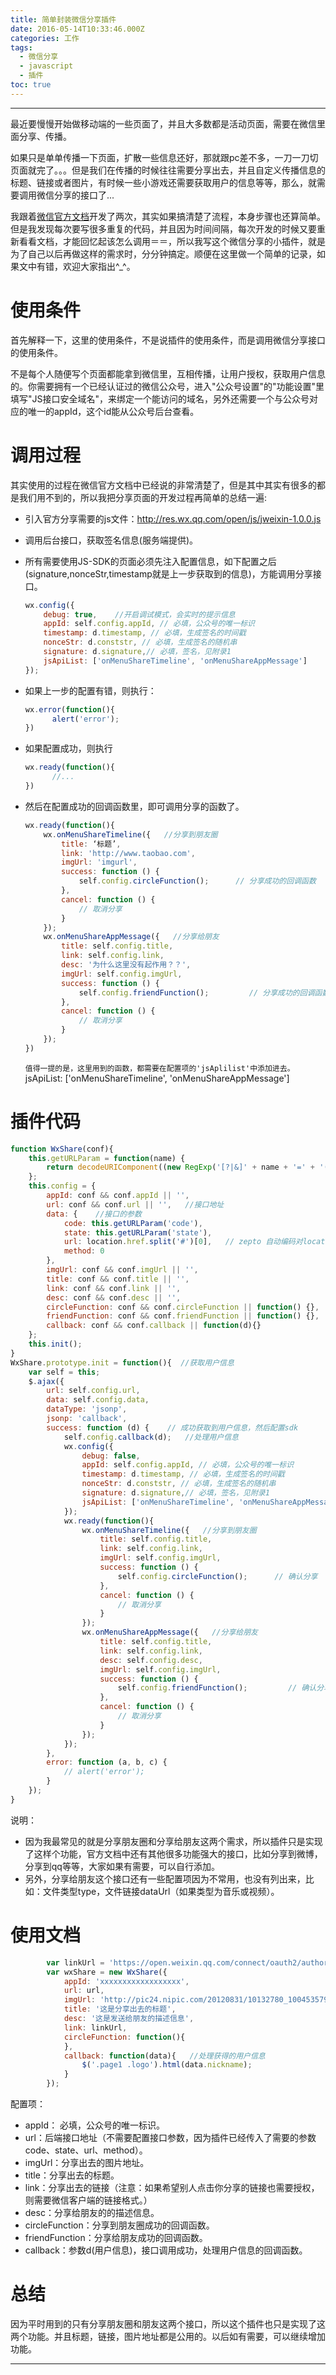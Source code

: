 ```yaml
---
title: 简单封装微信分享插件
date: 2016-05-14T10:33:46.000Z
categories: 工作
tags:
  - 微信分享
  - javascript
  - 插件
toc: true
---
```


--------------------------------------------------------------------------------

最近要慢慢开始做移动端的一些页面了，并且大多数都是活动页面，需要在微信里面分享、传播。

如果只是单单传播一下页面，扩散一些信息还好，那就跟pc差不多，一刀一刀切页面就完了。。。但是我们在传播的时候往往需要分享出去，并且自定义传播信息的标题、链接或者图片，有时候一些小游戏还需要获取用户的信息等等，那么，就需要调用微信分享的接口了...
<!--more-->

我跟着[微信官方文档](http://mp.weixin.qq.com/wiki/7/aaa137b55fb2e0456bf8dd9148dd613f.html)开发了两次，其实如果搞清楚了流程，本身步骤也还算简单。但是我发现每次要写很多重复的代码，并且因为时间间隔，每次开发的时候又要重新看看文档，才能回忆起该怎么调用＝＝，所以我写这个微信分享的小插件，就是为了自己以后再做这样的需求时，分分钟搞定。顺便在这里做一个简单的记录，如果文中有错，欢迎大家指出^_^。

# 使用条件
首先解释一下，这里的使用条件，不是说插件的使用条件，而是调用微信分享接口的使用条件。

不是每个人随便写个页面都能拿到微信里，互相传播，让用户授权，获取用户信息的。你需要拥有一个已经认证过的微信公众号，进入"公众号设置"的"功能设置"里填写"JS接口安全域名"，来绑定一个能访问的域名，另外还需要一个与公众号对应的唯一的appId，这个id能从公众号后台查看。

# 调用过程
其实使用的过程在微信官方文档中已经说的非常清楚了，但是其中其实有很多的都是我们用不到的，所以我把分享页面的开发过程再简单的总结一遍:
- 引入官方分享需要的js文件：<a href="http://res.wx.qq.com/open/js/jweixin-1.0.0.js" target="_blank">http://res.wx.qq.com/open/js/jweixin-1.0.0.js</a>
- 调用后台接口，获取签名信息(服务端提供)。
- 所有需要使用JS-SDK的页面必须先注入配置信息，如下配置之后(signature,nonceStr,timestamp就是上一步获取到的信息)，方能调用分享接口。

  ```js
  wx.config({
      debug: true,    //开启调试模式，会实时的提示信息
      appId: self.config.appId, // 必填，公众号的唯一标识
      timestamp: d.timestamp, // 必填，生成签名的时间戳
      nonceStr: d.conststr, // 必填，生成签名的随机串
      signature: d.signature,// 必填，签名，见附录1
      jsApiList: ['onMenuShareTimeline', 'onMenuShareAppMessage']
  });
  ```

- 如果上一步的配置有错，则执行：

  ```js
  wx.error(function(){
        alert('error');
  })
  ```

- 如果配置成功，则执行

  ```js
  wx.ready(function(){
        //...
  })
  ```

- 然后在配置成功的回调函数里，即可调用分享的函数了。

  ```js
  wx.ready(function(){
      wx.onMenuShareTimeline({   //分享到朋友圈
          title: ‘标题’,
          link: 'http://www.taobao.com',
          imgUrl: 'imgurl',
          success: function () {
              self.config.circleFunction();      // 分享成功的回调函数
          },
          cancel: function () {
              // 取消分享
          }
      });
      wx.onMenuShareAppMessage({   //分享给朋友
          title: self.config.title,
          link: self.config.link,
          desc: '为什么这里没有起作用？？',
          imgUrl: self.config.imgUrl,
          success: function () {
              self.config.friendFunction();         // 分享成功的回调函数
          },
          cancel: function () {
              // 取消分享
          }
      });
  })
  ```

  `值得一提的是，这里用到的函数，都需要在配置项的'jsAplilist'中添加进去。` jsApiList: ['onMenuShareTimeline', 'onMenuShareAppMessage']

# 插件代码

```js
function WxShare(conf){
    this.getURLParam = function(name) {
        return decodeURIComponent((new RegExp('[?|&]' + name + '=' + '([^&;]+?)(&|#|;|$)', "ig").exec(location.search) || [, ""])[1].replace(/\+/g, '%20')) || null;
    };
    this.config = {
        appId: conf && conf.appId || '',
        url: conf && conf.url || '',   //接口地址
        data: {    //接口的参数
            code: this.getURLParam('code'),
            state: this.getURLParam('state'),
            url: location.href.split('#')[0],   // zepto 自动编码对location.href进行encodeURIComponent编码
            method: 0
        },
        imgUrl: conf && conf.imgUrl || '',
        title: conf && conf.title || '',
        link: conf && conf.link || '',
        desc: conf && conf.desc || '',
        circleFunction: conf && conf.circleFunction || function() {},
        friendFunction: conf && conf.friendFunction || function() {},
        callback: conf && conf.callback || function(d){}
    };
    this.init();
}
WxShare.prototype.init = function(){  //获取用户信息
    var self = this;
    $.ajax({
        url: self.config.url,
        data: self.config.data,
        dataType: 'jsonp',
        jsonp: 'callback',
        success: function (d) {    // 成功获取到用户信息，然后配置sdk
            self.config.callback(d);   //处理用户信息
            wx.config({
                debug: false,
                appId: self.config.appId, // 必填，公众号的唯一标识
                timestamp: d.timestamp, // 必填，生成签名的时间戳
                nonceStr: d.conststr, // 必填，生成签名的随机串
                signature: d.signature,// 必填，签名，见附录1
                jsApiList: ['onMenuShareTimeline', 'onMenuShareAppMessage']
            });
            wx.ready(function(){
                wx.onMenuShareTimeline({   //分享到朋友圈
                    title: self.config.title,
                    link: self.config.link,
                    imgUrl: self.config.imgUrl,
                    success: function () {
                        self.config.circleFunction();      // 确认分享
                    },
                    cancel: function () {
                        // 取消分享
                    }
                });
                wx.onMenuShareAppMessage({   //分享给朋友
                    title: self.config.title,
                    link: self.config.link,
                    desc: self.config.desc,
                    imgUrl: self.config.imgUrl,
                    success: function () {
                        self.config.friendFunction();         // 确认分享
                    },
                    cancel: function () {
                        // 取消分享
                    }
                });
            });
        },
        error: function (a, b, c) {
            // alert('error');
        }
    });
}
```

说明：
- 因为我最常见的就是分享朋友圈和分享给朋友这两个需求，所以插件只是实现了这样个功能，官方文档中还有其他很多功能强大的接口，比如分享到微博，分享到qq等等，大家如果有需要，可以自行添加。
- 另外，分享给朋友这个接口还有一些配置项因为不常用，也没有列出来，比如：文件类型type，文件链接dataUrl（如果类型为音乐或视频）。

# 使用文档

```js
        var linkUrl = 'https://open.weixin.qq.com/connect/oauth2/authorize?appid=wx60d2d83ca82005ec&redirect_uri='+ location.href +'&response_type=code&scope=snsapi_userinfo&state=STATE#wechat_redirect';
        var wxShare = new WxShare({
            appId: 'xxxxxxxxxxxxxxxxxx',
            url: url,
            imgUrl: 'http://pic24.nipic.com/20120831/10132780_100453579000_2.jpg',
            title: '这是分享出去的标题',
            desc: '这是发送给朋友的描述信息',
            link: linkUrl,
            circleFunction: function(){
            },
            callback: function(data){   //处理获得的用户信息
                $('.page1 .logo').html(data.nickname);
            }
        });
```

配置项：
- appId： 必填，公众号的唯一标识。
- url：后端接口地址（不需要配置接口参数，因为插件已经传入了需要的参数code、state、url、method）。
- imgUrl：分享出去的图片地址。
- title：分享出去的标题。
- link：分享出去的链接（注意：如果希望别人点击你分享的链接也需要授权，则需要微信客户端的链接格式。）
- desc：分享给朋友的的描述信息。
- circleFunction：分享到朋友圈成功的回调函数。
- friendFunction：分享给朋友成功的回调函数。
- callback：参数d(用户信息)，接口调用成功，处理用户信息的回调函数。

# 总结
因为平时用到的只有分享朋友圈和朋友这两个接口，所以这个插件也只是实现了这两个功能。并且标题，链接，图片地址都是公用的。以后如有需要，可以继续增加功能。

-----------------------------------------------------------------------------------
